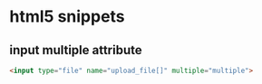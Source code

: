 # html5 snippets

## input multiple attribute

```html
<input type="file" name="upload_file[]" multiple="multiple">
```
